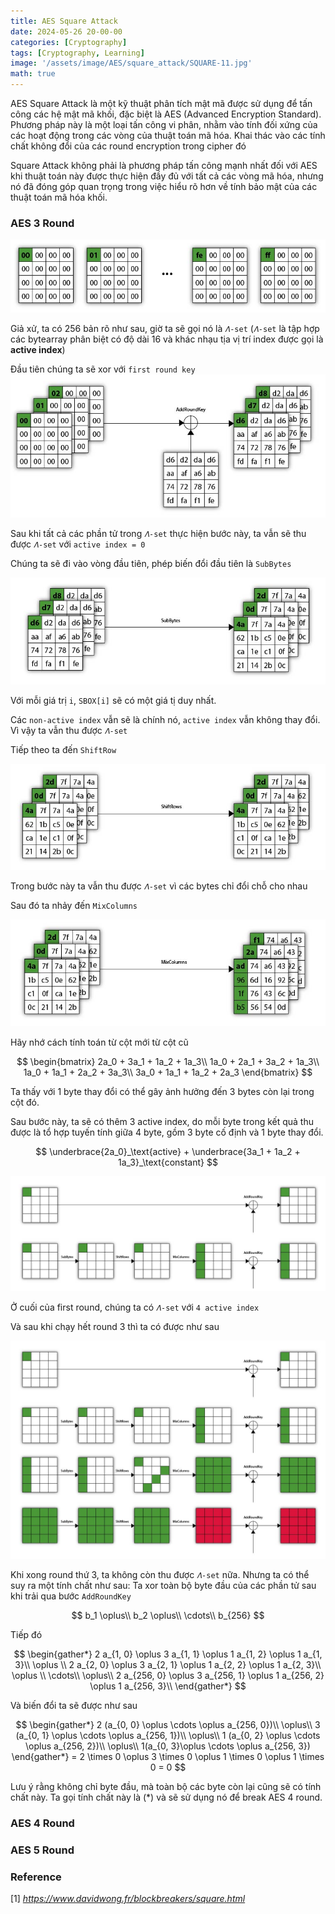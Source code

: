 ```yaml
---
title: AES Square Attack
date: 2024-05-26 20-00-00
categories: [Cryptography]
tags: [Cryptography, Learning]
image: '/assets/image/AES/square_attack/SQUARE-11.jpg'
math: true
---
```


AES Square Attack là một kỹ thuật phân tích mật mã được sử dụng để tấn công các hệ mật mã khối, đặc biệt là AES (Advanced Encryption Standard). Phương pháp này là một loại tấn công vi phân, nhằm vào tính đối xứng của các hoạt động trong các vòng của thuật toán mã hóa. Khai thác vào các tính chất không đổi của các round encryption trong cipher đó

Square Attack không phải là phương pháp tấn công mạnh nhất đối với AES khi thuật toán này được thực hiện đầy đủ với tất cả các vòng mã hóa, nhưng nó đã đóng góp quan trọng trong việc hiểu rõ hơn về tính bảo mật của các thuật toán mã hóa khối.

### AES 3 Round

![image](/assets/image/AES/square_attack/SQUARE-01.jpg)

Giả xử, ta có 256 bản rõ như sau, giờ ta sẽ gọi nó là ``𝛬-set`` (``𝛬-set`` là tập hợp các bytearray phân biệt có độ dài 16 và khác nhạu tịa vị trí index được gọi là **active index**)

Đầu tiên chúng ta sẽ xor với ``first round key``
![image](/assets/image/AES/square_attack/SQUARE-03.jpg)

Sau khi tất cả các phần tử trong ``𝛬-set`` thực hiện bước này, ta vẫn sẽ thu được ``𝛬-set`` với ``active index = 0``

Chúng ta sẽ đi vào vòng đầu tiên, phép biến đổi đầu tiên là ``SubBytes``

![image](/assets/image/AES/square_attack/SQUARE-04.jpg)

Với mỗi giá trị ``i``, ``SBOX[i]`` sẽ có một giá tị duy nhất. 

Các ``non-active index`` vẫn sẽ là chính nó, ``active index`` vẫn không thay đổi. Vì vậy ta vẫn thu được ``𝛬-set``

Tiếp theo ta đến ``ShiftRow``

![image](/assets/image/AES/square_attack/SQUARE-05.jpg)

Trong bước này ta vẫn thu được ``𝛬-set`` vì các bytes chỉ đổi chỗ cho nhau

Sau đó ta nhảy đến ``MixColumns``

![image](/assets/image/AES/square_attack/SQUARE-06.jpg)

Hãy nhớ cách tính toán từ cột mới từ cột cũ

$$
\begin{bmatrix}
2a_0 + 3a_1 + 1a_2 + 1a_3\\
1a_0 + 2a_1 + 3a_2 + 1a_3\\
1a_0 + 1a_1 + 2a_2 + 3a_3\\
3a_0 + 1a_1 + 1a_2 + 2a_3
\end{bmatrix}
$$

Ta thấy với 1 byte thay đổi có thể gây ảnh hưởng đến 3 bytes còn lại trong cột đó.

Sau bước này, ta sẽ có thêm 3 active index, do mỗi byte trong kết quả thu được là tổ hợp tuyến tính giữa 4 byte, gồm 3 byte cố định và 1 byte thay đổi.

$$
\underbrace{2a_0}_\text{active} +
\underbrace{3a_1 + 1a_2 + 1a_3}_\text{constant}
$$

![image](/assets/image/AES/square_attack/SQUARE-02.jpg)

Ở cuối của first round, chúng ta có ``𝛬-set`` với ``4 active index``

Và sau khi chạy hết round 3 thì ta có được như sau

![image](/assets/image/AES/square_attack/SQUARE-08.jpg)

Khi xong round thứ 3, ta không còn thu được ``𝛬-set`` nữa. Nhưng ta có thể suy ra một tính chất như sau: Ta xor toàn bộ byte đầu của các phần tử sau khi trải qua bước ``AddRoundKey``

$$
b_1 \oplus\\
b_2 \oplus\\
\cdots\\
b_{256}
$$

Tiếp đó

$$
\begin{gather*}
2 a_{1, 0} \oplus 3 a_{1, 1} \oplus 1 a_{1, 2} \oplus 1 a_{1, 3}\\
\oplus \\
2 a_{2, 0} \oplus 3 a_{2, 1} \oplus 1 a_{2, 2} \oplus 1 a_{2, 3}\\
\oplus \\
\cdots\\
\oplus\\
2 a_{256, 0} \oplus 3 a_{256, 1} \oplus 1 a_{256, 2} \oplus 1 a_{256, 3}\\
\end{gather*}
$$

Và biến đổi ta sẽ được như sau

$$
\begin{gather*}
2 (a_{0, 0} \oplus \cdots \oplus a_{256, 0})\\
\oplus\\
3 (a_{0, 1} \oplus \cdots \oplus a_{256, 1})\\
\oplus\\
1 (a_{0, 2} \oplus \cdots \oplus a_{256, 2})\\
\oplus\\
1(a_{0, 3}\oplus \cdots \oplus a_{256, 3})
\end{gather*}
= 2 \times 0 \oplus 3 \times 0 \oplus 1 \times 0 \oplus 1 \times 0 = 0
$$

Lưu ý rằng không chỉ byte đầu, mà toàn bộ các byte còn lại cũng sẽ có tính chất này. Ta gọi tính chất này là (*) và sẽ sử dụng nó để break AES 4 round.

### AES 4 Round

### AES 5 Round

### Reference

[1] _https://www.davidwong.fr/blockbreakers/square.html_